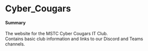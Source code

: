 # Cyber_Cougars
#### Summary
The website for the MSTC Cyber Cougars IT Club.<br>
Contains basic club information and links to our Discord and Teams channels.